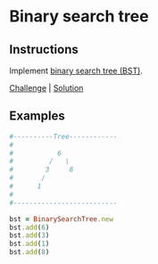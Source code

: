 # Binary search tree

## Instructions

Implement [binary search tree (BST)](https://en.wikipedia.org/wiki/Binary_search_tree).

[Challenge](challenge_spec.rb) | [Solution](solution.rb)

## Examples

```ruby
#----------Tree------------
#
#           6
#         /   \
#        3     8
#       /
#      1   
#
#--------------------------

bst = BinarySearchTree.new
bst.add(6)
bst.add(3)
bst.add(1)
bst.add(8)
```
